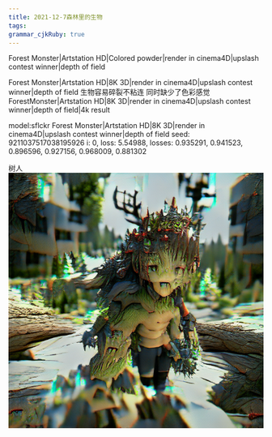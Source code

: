 ```yaml
---
title: 2021-12-7森林里的生物
tags: 
grammar_cjkRuby: true
---
```


Forest Monster|Artstation HD|Colored powder|render in cinema4D|upslash contest winner|depth of field

Forest Monster|Artstation HD|8K 3D|render in cinema4D|upslash contest winner|depth of field
生物容易碎裂不粘连 同时缺少了色彩感觉
ForestMonster|Artstation HD|8K 3D|render in cinema4D|upslash contest winner|depth of field|4k result

model:sflckr
Forest Monster|Artstation HD|8K 3D|render in cinema4D|upslash contest winner|depth of field 
seed: 9211037517038195926
i: 0, loss: 5.54988, losses: 0.935291, 0.941523, 0.896596, 0.927156, 0.968009, 0.881302

树人 
![enter description here](./images/1638903162154.png)